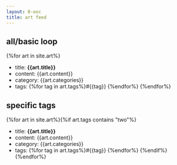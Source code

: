 ```yaml
---
layout: 0-ooc
title: art feed
---
```

## all/basic loop
{%for art in site.art%}
- title: <b>{{art.title}}</b>
- content: {{art.content}}
- category: {{art.categories}}
- tags: {%for tag in art.tags%}#{{tag}} {%endfor%}
{%endfor%}

## specific tags
{%for art in site.art%}{%if art.tags contains "two"%}
- title: <b>{{art.title}}</b>
- content: {{art.content}}
- category: {{art.categories}}
- tags: {%for tag in art.tags%}#{{tag}} {%endfor%}
{%endif%}{%endfor%}